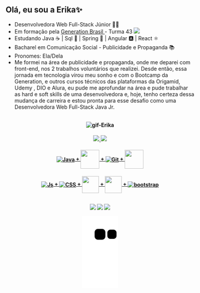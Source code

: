 ## Olá, eu sou a Erika✨

-  Desenvolvedora Web Full-Stack Júnior 👩‍💻
-  Em formação pela <a href= "https://brazil.generation.org">Generation Brasil </a> - Turma 43 <a href="https://www.linkedin.com/school/generationbrasil/" target="_blank"> <img src="https://cdn-icons-png.flaticon.com/512/174/174857.png" width="18px"></img></a>
-  Estudando Java ☕ | Sql 🐬 | Spring 🍃 | Angular 🅰️ | React ⚛️ 
-  Bacharel em Comunicação Social - Publicidade e Propaganda 📚
-  Pronomes: Ela/Dela
-  Me formei na área de publicidade e propaganda, onde me deparei com front-end, nos 2 trabalhos voluntários que realizei. Desde então, essa jornada em tecnologia virou meu sonho e com o Bootcamp da Generation, e outros cursos técnicos das plataformas da Origamid, Udemy , DIO e Alura, eu pude me aprofundar na área e pude trabalhar as hard e soft skills de uma desenvolvedora e, hoje, tenho certeza dessa mudança de carreira e estou pronta para esse desafio como uma Desenvolvedora Web Full-Stack Java Jr.


##
<h4 align="center">
<img align="center"  height="350" alt="gif-Erika" src="https://cdn.discordapp.com/attachments/850230792348762133/918598256752222258/esse.gif">

 
<h4 align="center">
  <a href="https://github.com/esyamamoto">
  <img height="120em" src="https://github-readme-stats.vercel.app/api?username=esyamamoto&show_icons=true&theme=midnight-purple&include_all_commits=true&count_private=true"/>
  <img height="120em" src="https://github-readme-stats.vercel.app/api/top-langs/?username=esyamamoto&layout=compact&langs_count=7&theme=midnight-purple"/> </h4>
 
 
  
 
<h4 align="center"> 
 <img align="center" alt="Java" height="50" width="50" src="https://cdn.jsdelivr.net/gh/devicons/devicon/icons/java/java-original-wordmark.svg"/> +
 <img align="center" alt"spring" height="50" width="50" src="https://cdn.jsdelivr.net/gh/devicons/devicon/icons/spring/spring-original-wordmark.svg"/> +
 <img align="center" alt="Git" height="50" width="40" src="https://cdn.jsdelivr.net/gh/devicons/devicon/icons/git/git-plain-wordmark.svg"/> +
 <img align="center" alt"MySQL" height="50" width="50" src="https://cdn.jsdelivr.net/gh/devicons/devicon/icons/mysql/mysql-original-wordmark.svg"/> 
  </h4> 
 <h4 align="center"> 
 <img align="center" alt="Js" height="45" width="45" src="https://cdn.jsdelivr.net/gh/devicons/devicon/icons/javascript/javascript-original.svg"/> +
 <img align="center" alt="CSS" height="45" width="45"src="https://cdn.jsdelivr.net/gh/devicons/devicon/icons/css3/css3-plain-wordmark.svg" /> +
 <img align="center" alt"HTML5" height="45" width="45" src="https://cdn.jsdelivr.net/gh/devicons/devicon/icons/html5/html5-plain-wordmark.svg"/> +
 <img align="center" alt"angular" height="45" width="45" src="https://cdn.jsdelivr.net/gh/devicons/devicon/icons/angularjs/angularjs-original.svg"/> +
 <img align="center" alt="bootstrap" height="45" src ="https://cdn.jsdelivr.net/gh/devicons/devicon/icons/bootstrap/bootstrap-plain-wordmark.svg" /> 
 </h4>  

  
  
##
 
 <h4 align="center">
  
  <a href="https://facebook.com/e.sayuri.yama/" target="_blank"><img src="https://img.shields.io/badge/Facebook-1877F2?style=for-the-badge&logo=facebook&logoColor=white" target="_blank"></a> 
   <a href = "mailto:erika.s.yamamoto@gmail.com/"  target="_blank"><img src="https://img.shields.io/badge/-Gmail-%23333?style=for-the-badge&logo=gmail&logoColor=white" target="_blank"></a>
<a href="https://www.linkedin.com/in/erikasyamamoto/" target="_blank"><img src="https://img.shields.io/badge/-LinkedIn-%230077B5?style=for-the-badge&logo=linkedin&logoColor=white" target="_blank"></a>
 
![Snake animation](https://github.com/esyamamoto/esyamamoto/blob/output/github-contribution-grid-snake.svg)
 
   
</div>
